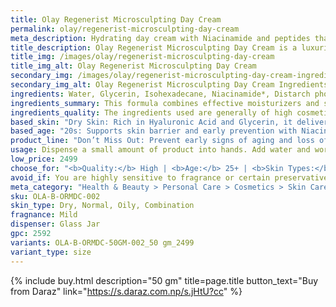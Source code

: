 ```yaml
---
title: Olay Regenerist Microsculpting Day Cream
permalink: olay/regenerist-microsculpting-day-cream
meta_description: Hydrating day cream with Niacinamide and peptides that visibly firms and smooths skin, reducing fine lines for a youthful glow.
title_description: Olay Regenerist Microsculpting Day Cream is a luxurious, fast-absorbing moisturizer formulated to visibly firm, plump, and hydrate the skin. Infused with powerful ingredients like Niacinamide (Vitamin B3), Hyaluronic Acid, and Amino-Peptides, it penetrates deep into skin layers to improve elasticity and reduce the appearance of fine lines and wrinkles. Ideal for daily use, this non-greasy cream strengthens the skin barrier while delivering a lifted, more sculpted look. Perfect for anyone seeking youthful, radiant skin with long-lasting hydration.
title_img: /images/olay/regenerist-microsculpting-day-cream
title_img_alt: Olay Regenerist Microsculpting Day Cream
secondary_img: /images/olay/regenerist-microsculpting-day-cream-ingredients-label
secondary_img_alt: Olay Regenerist Microsculpting Day Cream Ingredients Label
ingredients: Water, Glycerin, Isohexadecane, Niacinamide*, Distarch phosphate, Isopropyl isostearate, Dimethicone, Panthenol**, Palmitoyl pentapeptide-4***, Sodium hyaluronate^, Caprylic/capric triglyceride, Ethylhexylglycerin, Hydroxyacetophenone, Dimethiconol, Cetearyl glucoside, Cetearyl alcohol, Stearic acid, Palmitic acid, Stearyl alcohol, Cetyl alcohol, Behenyl alcohol, Disodium EDTA, Sodium acrylates copolymer, PEG-100 stearate, Titanium dioxide, Mica, Phenoxyethanol, Fragrance.
ingredients_summary: This formula combines effective moisturizers and skin-repairing agents like Glycerin, Panthenol, and Sodium Hyaluronate to hydrate and soothe the skin. Niacinamide helps improve skin tone, texture, and barrier function, while Palmitoyl Pentapeptide-4 supports anti-aging by stimulating collagen production. Emollients like Isohexadecane and Dimethicone create a smooth, soft finish and help lock in moisture. The inclusion of fatty alcohols (Cetearyl, Cetyl, Stearyl, Behenyl) adds skin-conditioning benefits and enhances texture. The formula also contains titanium dioxide and mica for a subtle brightening effect, and fragrance for a pleasant scent.
ingredients_quality: The ingredients used are generally of high cosmetic grade, focusing on hydration, barrier support, and anti-aging. Actives like Niacinamide, Palmitoyl Pentapeptide-4, and Sodium Hyaluronate are well-researched and effective. Panthenol adds calming properties, making the formula suitable for mildly sensitive skin. Emollients and stabilizers are skin-friendly, though some users with very sensitive or reactive skin may prefer fragrance-free variants due to the presence of fragrance and phenoxyethanol, which can be irritating to a small percentage of users. Overall, it is a balanced, science-backed formulation suitable for daily use by most skin types.
based_skin: "Dry Skin: Rich in Hyaluronic Acid and Glycerin, it delivers intense hydration and helps improve skin elasticity throughout the day. <br />Oily Skin: Lightweight and non-comedogenic. Absorbs quickly without leaving a greasy residue, making it ideal for oil-prone skin. <br />Combination Skin: Balances moisture across the face—hydrates dry patches while controlling shine in oily areas. <br />Sensitive Skin: Contains soothing ingredients like Panthenol and Niacinamide to calm skin. Fragrance may be present, so patch test is advised. <br />"
based_age: "20s: Supports skin barrier and early prevention with Niacinamide and hydration boosters. <br />30s: Targets first signs of aging—fine lines, dullness, and loss of firmness. <br />40s+: Visibly firms and plumps mature skin, reducing wrinkles and improving elasticity. <br />50s+: Deeply hydrates and smooths deeper wrinkles, promoting a lifted, sculpted look. <br />"
product_line: "Don’t Miss Out: Prevent early signs of aging and loss of firmness before they deepen—start moisturizing now to keep skin youthful and resilient."
usage: Dispense a small amount of product into hands. Add water and work into lather. Massage gently onto face and neck. Rinse thoroughly.
low_price: 2499
choose_for: "<b>Quality:</b> High | <b>Age:</b> 25+ | <b>Skin Types:</b> Dry, Normal, Oily, Combination | <b>Effective For:</b> Fine lines, Wrinkles, Firmness, Hydration"
avoid_if: You are highly sensitive to fragrance or certain preservatives like Phenoxyethanol—patch test recommended. <br />
meta_category: "Health & Beauty > Personal Care > Cosmetics > Skin Care > Lotion & Moisturizer"
sku: OLA-B-ORMDC-002
skin_type: Dry, Normal, Oily, Combination
fragnance: Mild
dispenser: Glass Jar
gpc: 2592
variants: OLA-B-ORMDC-50GM-002_50 gm_2499
variant_type: size
---
```

{% include buy.html description="50 gm" title=page.title button_text="Buy from Daraz" link="https://s.daraz.com.np/s.jHtU?cc" %}